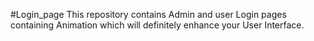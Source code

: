 #Login_page
This repository contains Admin and user Login pages containing Animation which will definitely enhance your User Interface.
